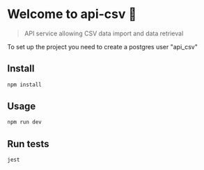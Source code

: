 # Welcome to api-csv 👋

> API service allowing CSV data import and data retrieval

To set up the project you need to create a postgres user "api_csv"

## Install

```sh
npm install
```

## Usage

```sh
npm run dev
```

## Run tests

```sh
jest
```
